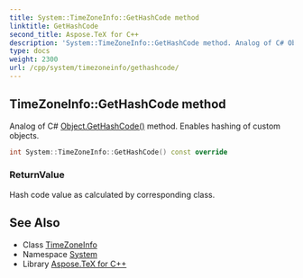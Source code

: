 ```yaml
---
title: System::TimeZoneInfo::GetHashCode method
linktitle: GetHashCode
second_title: Aspose.TeX for C++
description: 'System::TimeZoneInfo::GetHashCode method. Analog of C# Object.GetHashCode() method. Enables hashing of custom objects in C++.'
type: docs
weight: 2300
url: /cpp/system/timezoneinfo/gethashcode/
---
```

## TimeZoneInfo::GetHashCode method


Analog of C# [Object.GetHashCode()](../../object/gethashcode/) method. Enables hashing of custom objects.

```cpp
int System::TimeZoneInfo::GetHashCode() const override
```


### ReturnValue

Hash code value as calculated by corresponding class.

## See Also

* Class [TimeZoneInfo](../)
* Namespace [System](../../)
* Library [Aspose.TeX for C++](../../../)
